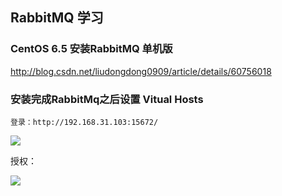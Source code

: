 ﻿## RabbitMQ 学习

### CentOS 6.5 安装RabbitMQ 单机版

http://blog.csdn.net/liudongdong0909/article/details/60756018

### 安装完成RabbitMq之后设置 Vitual Hosts
```
登录：http://192.168.31.103:15672/
```


![](http://i.imgur.com/rhItcBG.png)

授权：

![](http://i.imgur.com/hIQ3NER.png)

